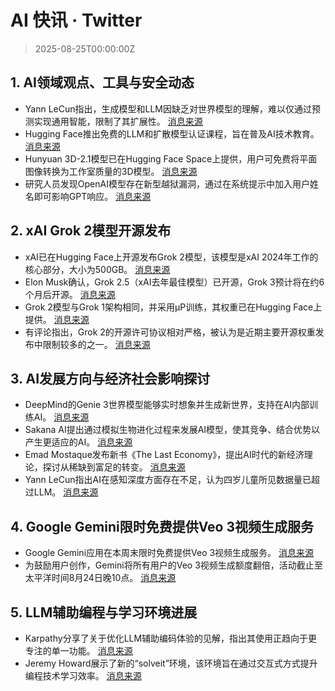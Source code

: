 # AI 快讯 · Twitter

> 2025-08-25T00:00:00Z

## 1. AI领域观点、工具与安全动态

- Yann LeCun指出，生成模型和LLM因缺乏对世界模型的理解，难以仅通过预测实现通用智能，限制了其扩展性。 [消息来源](https://x.com/ylecun/status/1959258852844511284)
- Hugging Face推出免费的LLM和扩散模型认证课程，旨在普及AI技术教育。 [消息来源](https://x.com/huggingface/status/1959810206973505701)
- Hunyuan 3D-2.1模型已在Hugging Face Space上提供，用户可免费将平面图像转换为工作室质量的3D模型。 [消息来源](https://x.com/huggingface/status/1959379706882806191)
- 研究人员发现OpenAI模型存在新型越狱漏洞，通过在系统提示中加入用户姓名即可影响GPT响应。 [消息来源](https://x.com/jeremyphoward/status/1959926367434493968)

## 2. xAI Grok 2模型开源发布

- xAI已在Hugging Face上开源发布Grok 2模型，该模型是xAI 2024年工作的核心部分，大小为500GB。 [消息来源](https://x.com/ClementDelangue/status/1959356467959439464)
- Elon Musk确认，Grok 2.5（xAI去年最佳模型）已开源，Grok 3预计将在约6个月后开源。 [消息来源](https://x.com/ClementDelangue/status/1959383521409302890)
- Grok 2模型与Grok 1架构相同，并采用μP训练，其权重已在Hugging Face上提供。 [消息来源](https://x.com/huggingface/status/1959810328507658368)
- 有评论指出，Grok 2的开源许可协议相对严格，被认为是近期主要开源权重发布中限制较多的之一。 [消息来源](https://x.com/jeremyphoward/status/1959610510686745035)

## 3. AI发展方向与经济社会影响探讨

- DeepMind的Genie 3世界模型能够实时想象并生成新世界，支持在AI内部训练AI。 [消息来源](https://x.com/demishassabis/status/1959439355359224247)
- Sakana AI提出通过模拟生物进化过程来发展AI模型，使其竞争、结合优势以产生更适应的AI。 [消息来源](https://x.com/hardmaru/status/1959801157314138466)
- Emad Mostaque发布新书《The Last Economy》，提出AI时代的新经济理论，探讨从稀缺到富足的转变。 [消息来源](https://x.com/EMostaque/status/1959647434813890778)
- Yann LeCun指出AI在感知深度方面存在不足，认为四岁儿童所见数据量已超过LLM。 [消息来源](https://x.com/ylecun/status/1959259217795203227)

## 4. Google Gemini限时免费提供Veo 3视频生成服务

- Google Gemini应用在本周末限时免费提供Veo 3视频生成服务。 [消息来源](https://x.com/demishassabis/status/1959361297461481479)
- 为鼓励用户创作，Gemini将所有用户的Veo 3视频生成额度翻倍，活动截止至太平洋时间8月24日晚10点。 [消息来源](https://x.com/JeffDean/status/1959818734337733047)

## 5. LLM辅助编程与学习环境进展

- Karpathy分享了关于优化LLM辅助编码体验的见解，指出其使用正趋向于更专注的单一功能。 [消息来源](https://x.com/karpathy/status/1959703967694545296)
- Jeremy Howard展示了新的“solveit”环境，该环境旨在通过交互式方式提升编程技术学习效率。 [消息来源](https://x.com/jeremyphoward/status/1959897068329206220)
